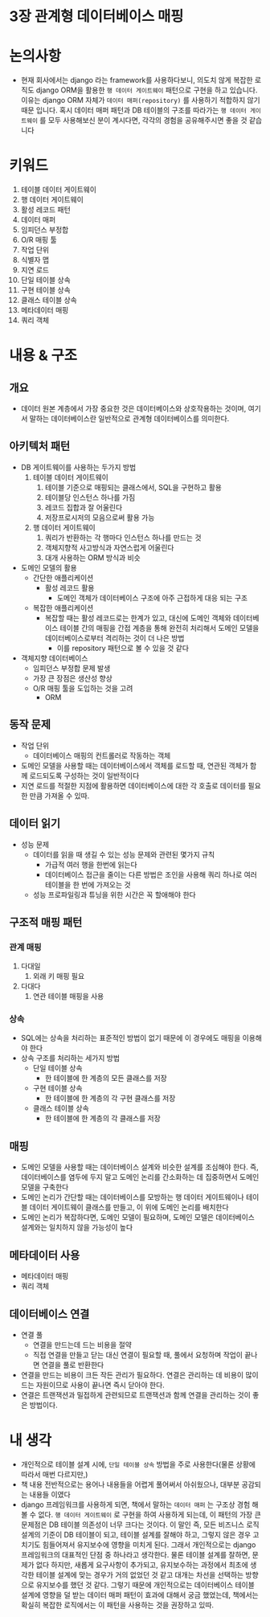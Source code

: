 # 3장 관계형 데이터베이스 매핑

# 논의사항

- 현재 회사에서는 django 라는 framework를 사용하다보니, 의도치 않게 복잡한 로직도 django ORM을 활용한 `행 데이터 게이트웨이` 패턴으로 구현을 하고 있습니다. 이유는 django ORM 자체가 `데이터 매퍼(repository)` 를 사용하기 적합하지 않기 때문 입니다. 혹시 데이터 매퍼 패턴과 DB 테이블의 구조를 따라가는 `행 데이터 게이트웨이` 를 모두 사용해보신 분이 계시다면, 각각의 경험을 공유해주시면 좋을 것 같습니다

# 키워드

1. 테이블 데이터 게이트웨이
2. 행 데이터 게이트웨이
3. 활성 레코드 패턴
4. 데이터 매퍼
5. 임피던스 부정합
6. O/R 매핑 툴
7. 작업 단위
8. 식별자 맵
9. 지연 로드
10. 단일 테이블 상속
11. 구현 테이블 상속
12. 클래스 테이블 상속
13. 메타데이터 매핑
14. 쿼리 객체

# 내용 & 구조

## 개요

- 데이터 원본 계층에서 가장 중요한 것은 데이터베이스와 상호작용하는 것이며, 여기서 말하는 데이터베이스란 일반적으로 관계형 데이터베이스를 의미한다.

## 아키텍처 패턴

- DB 게이트웨이를 사용하는 두가지 방법
    1. 테이블 데이터 게이트웨이
        1. 테이블 기준으로 매핑되는 클래스에서, SQL을 구현하고 활용
        2. 테이블당 인스턴스 하나를 가짐
        3. 레코드 집합과 잘 어울린다
        4. 저장프로시저의 모음으로써 활용 가능
    2. 행 데이터 게이트웨이
        1. 쿼리가 반환하는 각 행마다 인스턴스 하나를 만드는 것
        2. 객체지향적 사고방식과 자연스럽게 어울린다
        3. 대개 사용하는 ORM 방식과 비슷
- 도메인 모델의 활용
    - 간단한 애플리케이션
        - 활성 레코드 활용
            - 도메인 객체가 데이터베이스 구조에 아주 근접하게 대응 되는 구조
    - 복잡한 애플리케이션
        - 복잡할 때는 활성 레코드로는 한계가 있고, 대신에 도메인 객체와 데이터베이스 테이블 간의 매핑을 간접 계층을 통해 완전히 처리해서 도메인 모델을 데이터베이스로부터 격리하는 것이 더 나은 방법
            - 이를 repository 패턴으로 볼 수 있을 것 같다
- 객체지향 데이터베이스
    - 임피던스 부정합 문제 발생
    - 가장 큰 장점은 생산성 향상
    - O/R 매핑 툴을 도입하는 것을 고려
        - ORM

## 동작 문제

- 작업 단위
    - 데이터베이스 매핑의 컨트롤러로 작동하는 객체
- 도메인 모델을 사용할 때는 데이터베이스에서 객체를 로드할 때, 연관된 객체가 함께 로드되도록 구성하는 것이 일반적이다
- 지연 로드를 적절한 지점에 활용하면 데이터베이스에 대한 각 호출로 데이터를 필요한 만큼 가져올 수 있따.

## 데이터 읽기

- 성능 문제
    - 데이터를 읽을 때 생길 수 있는 성능 문제와 관련된 몇가지 규칙
        - 가급적 여러 행을 한번에 읽는다
        - 데이터베이스 접근을 줄이는 다른 방법은 조인을 사용해 쿼리 하나로 여러 테이블을 한 번에 가져오는 것
    - 성능 프로파일링과 튜닝을 위한 시간은 꼭 할애해야 한다

## 구조적 매핑 패턴

### 관계 매핑

1. 다대일
    1. 외래 키 매핑 필요
2. 다대다
    1. 연관 테이블 매핑을 사용

### 상속

- SQL에는 상속을 처리하는 표준적인 방법이 없기 때문에 이 경우에도 매핑을 이용해야 한다
- 상속 구조를 처리하는 세가지 방법
    - 단일 테이블 상속
        - 한 테이블에 한 계층의 모든 클래스를 저장
    - 구현 테이블 상속
        - 한 테이블에 한 계층의 각 구현 클래스를 저장
    - 클래스 테이블 상속
        - 한 테이블에 한 계층의 각 클래스를 저장

## 매핑

- 도메인 모델을 사용할 때는 데이터베이스 설계와 비슷한 설계를 조심해야 한다. 즉, 데이터베이스를 염두에 두지 말고 도메인 논리를 간소화하는 데 집중하면서 도메인 모델을 구축한다
- 도메인 논리가 간단할 때는 데이터베이스를 모방하는 행 데이터 게이트웨이나 테이블 데이터 게이트웨이 클래스를 만들고, 이 위에 도메인 논리를 배치한다
- 도메인 논리가 복잡하다면, 도메인 모델이 필요하며, 도메인 모델은 데이터베이스 설계와는 일치하지 않을 가능성이 높다

## 메타데이터 사용

- 메타데이터 매핑
- 쿼리 객체

## 데이터베이스 연결

- 연결 풀
    - 연결을 만드는데 드는 비용을 절약
    - 직접 연결을 만들고 닫는 대신 연결이 필요할 때, 풀에서 요청하며 작업이 끝나면 연결을 풀로 반환한다
- 연결을 만드는 비용이 크든 작든 관리가 필요하다. 연결은 관리하는 데 비용이 많이 드는 자원이므로 사용이 끝나면 즉시 닫아야 한다.
- 연결은 트랜잭션과 밀접하게 관련되므로 트랜잭션과 함께 연결을 관리하는 것이 좋은 방법이다.

# 내 생각

- 개인적으로 테이블 설계 시에, `단일 테이블 상속` 방법을 주로 사용한다(물론 상황에 따라서 매번 다르지만,)
- 책 내용 전반적으로는 용어나 내용들을 어렵게 풀어써서 아쉬웠으나, 대부분 공감되는 내용들 이였다
- django 프레임워크를 사용하게 되면, 책에서 말하는 `데이터 매퍼` 는 구조상 경험 해볼 수 없다. `행 데이터 게이트웨이` 로 구현을 하여 사용하게 되는데, 이 패턴의 가장 큰 문제점은 DB 테이블 의존성이 너무 크다는 것이다. 이 말인 즉, 모든 비즈니스 로직 설계의 기준이 DB 테이블이 되고, 테이블 설계를 잘해야 하고, 그렇지 않은 경우 고치기도 힘들어져서 유지보수에 영향을 미치게 된다. 그래서 개인적으로는 django 프레임워크의 대표적인 단점 중 하나라고 생각한다. 물론 테이블 설계를 잘하면, 문제가 없다 하지만, 새롭게 요구사항이 추가되고, 유지보수하는 과정에서 최초에 생각한 테이블 설계에 맞는 경우가 거의 없었던 것 같고 대개는 차선을 선택하는 방향으로 유지보수를 했던 것 같다. 그렇기 때문에 개인적으로는 데이터베이스 테이블 설계에 영향을 덜 받는 데이터 매퍼 패턴이 효과에 대해서 궁금 했었는데, 책에서는 확실히 복잡한 로직에서는 이 패턴을 사용하는 것을 권장하고 있따.
